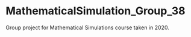 # MathematicalSimulation_Group_38

Group project for Mathematical Simulations course taken in 2020.
